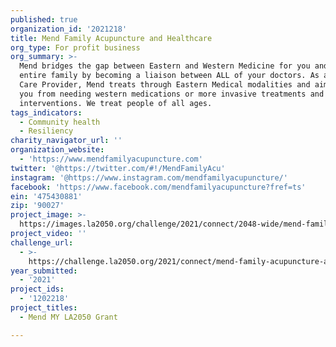 ```yaml
---
published: true
organization_id: '2021218'
title: Mend Family Acupuncture and Healthcare
org_type: For profit business
org_summary: >-
  Mend bridges the gap between Eastern and Western Medicine for you and your
  entire family by becoming a liaison between ALL of your doctors. As a Primary
  Care Provider, Mend treats through Eastern Medical modalities and aims to keep
  you from needing western medications or more invasive treatments and
  interventions. We treat people of all ages.
tags_indicators:
  - Community health
  - Resiliency
charity_navigator_url: ''
organization_website:
  - 'https://www.mendfamilyacupuncture.com'
twitter: '@https://twitter.com/#!/MendFamilyAcu'
instagram: '@https://www.instagram.com/mendfamilyacupuncture/'
facebook: 'https://www.facebook.com/mendfamilyacupuncture?fref=ts'
ein: '475430881'
zip: '90027'
project_image: >-
  https://images.la2050.org/challenge/2021/connect/2048-wide/mend-family-acupuncture-and-healthcare.jpg
project_video: ''
challenge_url:
  - >-
    https://challenge.la2050.org/2021/connect/mend-family-acupuncture-and-healthcare/
year_submitted:
  - '2021'
project_ids:
  - '1202218'
project_titles:
  - Mend MY LA2050 Grant

---
```

